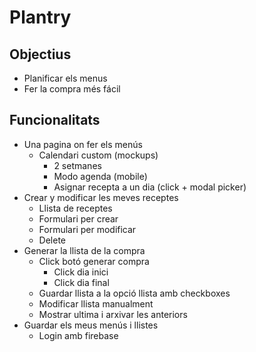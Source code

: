 # Plantry

## Objectius

- Planificar els menus
- Fer la compra més fácil

## Funcionalitats

- Una pagina on fer els menús
  - Calendari custom (mockups)
    - 2 setmanes
    - Modo agenda (mobile)
    - Asignar recepta a un dia (click + modal picker)
- Crear y modificar les meves receptes
  - Llista de receptes
  - Formulari per crear
  - Formulari per modificar
  - Delete
- Generar la llista de la compra
  - Click botó generar compra
    - Click dia inici
    - Click dia final
  - Guardar llista a la opció llista amb checkboxes
  - Modificar llista manualment
  - Mostrar ultima i arxivar les anteriors
- Guardar els meus menús i llistes
  - Login amb firebase
